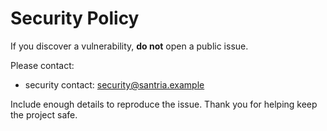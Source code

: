 # Security Policy

If you discover a vulnerability, **do not** open a public issue.

Please contact:
- security contact: security@santria.example  <!-- replace with your email -->

Include enough details to reproduce the issue. Thank you for helping keep the project safe.
